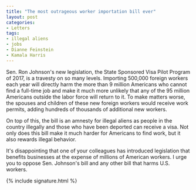 ```yaml
---
title: "The most outrageous worker importation bill ever"
layout: post
categories:
- Letters
tags:
- illegal aliens
- jobs
- Dianne Feinstein
- Kamala Harris
---
```


Sen. Ron Johnson's new legislation, the State Sponsored Visa Pilot Program of 2017, is a travesty on so many levels. Importing 500,000 foreign workers each year will directly harm the more than 9 million Americans who cannot find a full-time job and make it much more unlikely that any of the 95 million Americans outside the labor force will return to it. To make matters worse, the spouses and children of these new foreign workers would receive work permits, adding hundreds of thousands of additional new workers.

On top of this, the bill is an amnesty for illegal aliens as people in the country illegally and those who have been deported can receive a visa. Not only does this bill make it much harder for Americans to find work, but it also rewards illegal behavior.

It's disappointing that one of your colleagues has introduced legislation that benefits businesses at the expense of millions of American workers. I urge you to oppose Sen. Johnson's bill and any other bill that harms U.S. workers.

{% include signature.html %}
